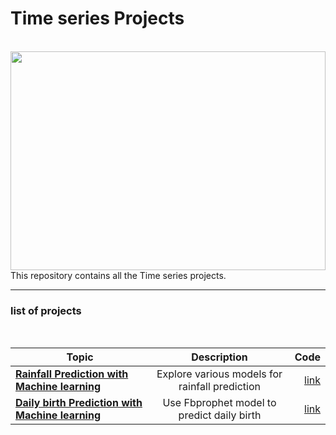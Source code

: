 # Time series Projects
<br>

<img src="https://cdn.analyticsvidhya.com/wp-content/uploads/2020/10/82241time_series.jpg" width="100%" height="350" />
This repository contains all the Time series projects.

***

### list of projects

<br>

| Topic                                                    | Description                                                                                         | Code          |
| -------------                                            |:-------------:                                                                                      | -----:        |
| [**Rainfall Prediction with Machine learning**](https://github.com/Suhas-Prabhu/Artificial-Intelligence/tree/master/Time%20series%20Forcasting/Rainfall%20prediction) | Explore various models for rainfall prediction  |[link](https://github.com/Suhas-Prabhu/Artificial-Intelligence/blob/master/Time%20series%20Forcasting/Rainfall%20prediction/main.ipynb)|
|[**Daily birth Prediction with Machine learning**](https://github.com/Suhas-Prabhu/Artificial-Intelligence/tree/master/Time%20series%20Forcasting/Daily%20birth%20forcasting)| Use Fbprophet model to predict daily birth |[link](https://github.com/Suhas-Prabhu/Artificial-Intelligence/blob/master/Time%20series%20Forcasting/Daily%20birth%20forcasting/main.ipynb)
